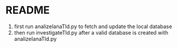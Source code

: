 # README

1. first run analizeIanaTld.py to fetch and update the local database
1. then run investigateTld.py after a valid database is created with analizeIanaTld.py

